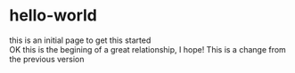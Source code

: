 # hello-world
this is an initial page to get this started\
OK this is the begining of a great relationship, I hope!
This is a change from the previous version
